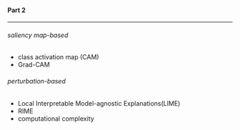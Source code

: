 #### Part 2

---

###### saliency map-based
* class activation map (CAM)
* Grad-CAM

###### perturbation-based
* Local Interpretable Model-agnostic Explanations(LIME)
* RIME
* computational complexity
